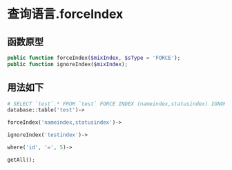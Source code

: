 # 查询语言.forceIndex

## 函数原型

``` php
public function forceIndex($mixIndex, $sType = 'FORCE');
public function ignoreIndex($mixIndex);
```

## 用法如下

``` php
# SELECT `test`.* FROM `test` FORCE INDEX (nameindex,statusindex) IGNORE INDEX (testindex) WHERE `test`.`id` = 5
database::table('test')->

forceIndex('nameindex,statusindex')->

ignoreIndex('testindex')->

where('id', '=', 5)->

getAll();
```